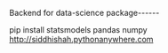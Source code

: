 Backend for data-science package------

pip install statsmodels pandas numpy
http://siddhishah.pythonanywhere.com